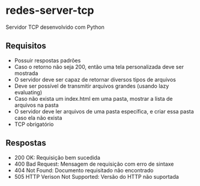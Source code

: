 # redes-server-tcp
Servidor TCP desenvolvido com Python

## Requisitos
- Possuir respostas padrões
- Caso o retorno não seja 200, então uma tela personalizada deve ser mostrada
- O servidor deve ser capaz de retornar diversos tipos de arquivos
- Deve ser possível de transmitir arquivos grandes (usando lazy evaluating)
- Caso não exista um index.html em uma pasta, mostrar a lista de arquivos na pasta
- O servidor deve ler arquivos de uma pasta específica, e criar essa pasta caso ela não exista
- TCP obrigatório

## Respostas
- 200 OK: Requisição bem sucedida
- 400 Bad Request: Mensagem de requisição com erro de sintaxe
- 404 Not Found: Documento requisitado não encontrado
- 505 HTTP Verison Not Supported: Versão do HTTP não suportada

